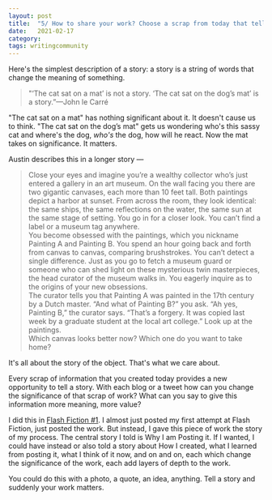 ```yaml
---
layout: post
title:  "5/ How to share your work? Choose a scrap from today that tell its story."
date:   2021-02-17
category: 
tags: writingcommunity
---
```

Here's the simplest description of a story: a story is a string of words that change the meaning of something.

> "‘The cat sat on a mat’ is not a story. ‘The cat sat on the dog’s mat’ is a story.”—John le Carré

"The cat sat on a mat" has nothing significant about it. It doesn't cause us to think. "The cat sat on the dog’s mat" gets us wondering who's this sassy cat and where's the dog, *who's* the dog, how will he react. Now the mat takes on significance. It matters.

Austin describes this in a longer story —
> Close your eyes and imagine you’re a wealthy collector who’s just entered a gallery in an art museum. On the wall facing you there are two gigantic canvases, each more than 10 feet tall. Both paintings depict a harbor at sunset. From across the room, they look identical: the same ships, the same reflections on the water, the same sun at the same stage of setting. You go in for a closer look. You can’t find a label or a museum tag anywhere. <br>You become obsessed with the paintings, which you nickname Painting A and Painting B. You spend an hour going back and forth from canvas to canvas, comparing brushstrokes. You can’t detect a single difference. Just as you go to fetch a museum guard or someone who can shed light on these mysterious twin masterpieces, the head curator of the museum walks in. You eagerly inquire as to the origins of your new obsessions. <br>The curator tells you that Painting A was painted in the 17th century by a Dutch master. “And what of Painting B?” you ask. “Ah yes, Painting B,” the curator says. “That’s a forgery. It was copied last week by a graduate student at the local art college.” Look up at the paintings. <br>Which canvas looks better now? Which one do you want to take home?

It's all about the story of the object. That's what we care about. 

Every scrap of information that you created today provides a new opportunity to tell a story. With each blog or a tweet how can you change the significance of that scrap of work? What can you say to give this information more meaning, more value?

I did this in [Flash Fiction #1](https://silencevosh.github.io/2021/02/10/FlashFiction1.html). I almost just posted my first attempt at Flash Fiction, just posted the work. But instead, I gave this piece of work the story of my process. The central story I told is Why I am Posting it. If I wanted, I could have instead or also told a story about How I created, what I learned from posting it, what I think of it now, and on and on, each which change the significance of the work, each add layers of depth to the work.

You could do this with a photo, a quote, an idea, anything. Tell a story and suddenly your work matters.